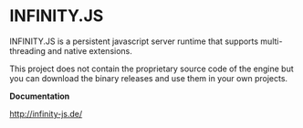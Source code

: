 # INFINITY.JS
INFINITY.JS is a persistent javascript server runtime that supports multi-threading and native extensions.

This project does not contain the proprietary source code of the engine but you can download the binary releases and use them in your own projects.

**Documentation**

http://infinity-js.de/
